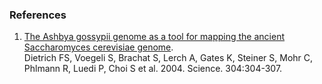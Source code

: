 ### References

1.  [The Ashbya gossypii genome as a tool for mapping the ancient
    Saccharomyces cerevisiae
    genome](http://europepmc.org/abstract/MED/15001715).\
    Dietrich FS, Voegeli S, Brachat S, Lerch A, Gates K, Steiner S, Mohr
    C, Phlmann R, Luedi P, Choi S et al. 2004. Science. 304:304-307.
